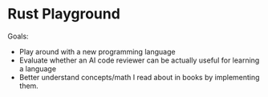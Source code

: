 # Rust Playground

Goals:
- Play around with a new programming language
- Evaluate whether an AI code reviewer can be actually useful for learning a language
- Better understand concepts/math I read about in books by implementing them.
